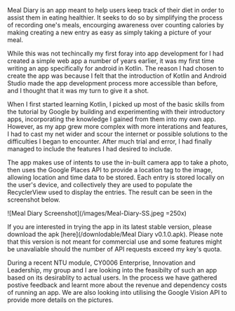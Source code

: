 Meal Diary is an app meant to help users keep track of their diet in order to assist them in eating healthier. It seeks to do so by simplifying the process of recording one's meals, encourging awareness over counting calories by making creating a new entry as easy as simply taking a picture of your meal.

While this was not techincally my first foray into app development for I had created a simple web app a number of years earlier, it was my first time writing an app specifically for android in Kotlin. The reason I had chosen to create the app was because I felt that the introduction of Kotlin and Android Studio made the app development process more accessible than before, and I thought that it was my turn to give it a shot.

When I first started learning Kotlin, I picked up most of the basic skills from the tutorial by Google by building and experimenting with their introductory apps, incorporating the knowledge I gained from them into my own app. However, as my app grew more complex with more interations and features, I had to cast my net wider and scour the internet or possible solutions to the difficulties I began to encounter. After much trial and error, I had finally managed to include the features I had desired to include.

The app makes use of intents to use the in-built camera app to take a photo, then uses the Google Places API to provide a location tag to the image, allowing location and time data to be stored. Each entry is stored locally on the user's device, and collectively they are used to populate the RecyclerView used to display the entries. The result can be seen in the screenshot below.

![Meal Diary Screenshot](/images/Meal-Diary-SS.jpeg =250x)


If you are interested in trying the app in its latest stable version, please download the apk [here](/downlodable/Meal Diary v0.1.0.apk). Please note that this version is not meant for commercial use and some features might be unavaliable should the number of API requests exceed my key's quota.

During a recent NTU module, CY0006 Enterprise, Innovation and Leadership, my group and I are looking into the feasibilty of such an app based on its desirablity to actual users. In the process we have gathered postive feedback and learnt more about the revenue and dependency costs of running an app. We are also looking into utilising the Google Vision API to provide more details on the pictures.
